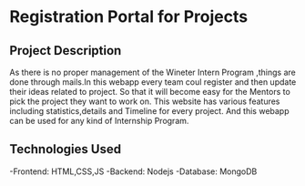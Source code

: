 # Registration Portal for Projects

## Project Description
As there is no proper management of the Wineter Intern Program ,things are done through mails.In this webapp every team coul register and then update their ideas related to project. So that it will become easy for the Mentors to pick the project they want to work on.
This website has various features including statistics,details and Timeline for every project.
And this webapp can be used for any kind of Internship Program.

## Technologies Used
-Frontend: HTML,CSS,JS
-Backend:  Nodejs
-Database: MongoDB
